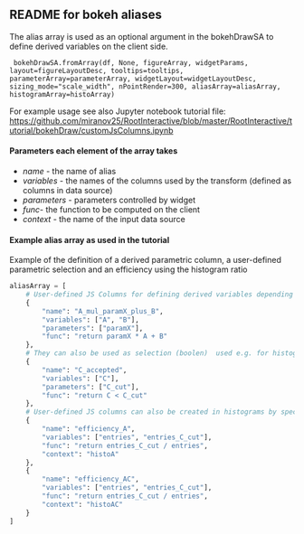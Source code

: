 ## README for bokeh aliases



The alias array is used as an optional argument in the bokehDrawSA to define derived variables on the client side.

`
bokehDrawSA.fromArray(df, None, figureArray, widgetParams, layout=figureLayoutDesc, tooltips=tooltips, parameterArray=parameterArray,
                          widgetLayout=widgetLayoutDesc, sizing_mode="scale_width", nPointRender=300,
                           aliasArray=aliasArray, histogramArray=histoArray)`

For example usage see also Jupyter notebook tutorial file:
https://github.com/miranov25/RootInteractive/blob/master/RootInteractive/tutorial/bokehDraw/customJsColumns.ipynb



#### Parameters each element of the array takes
* _name_ - the name of alias
* _variables_ - the names of the columns used by the transform (defined as columns in data source) 
* _parameters_ - parameters controlled by widget
* _func_- the function to be computed on the client
* _context_ - the name of the input data source

#### Example alias array as used in the tutorial

Example of the definition of a derived parametric column, a user-defined parametric selection and an efficiency using the histogram ratio

```python
aliasArray = [
    # User-defined JS Columns for defining derived variables depending on widget parameter paramX
    {
        "name": "A_mul_paramX_plus_B",
        "variables": ["A", "B"],
        "parameters": ["paramX"],
        "func": "return paramX * A + B" 
    },
    # They can also be used as selection (boolen)  used e.g. for histogram weights
    {
        "name": "C_accepted",
        "variables": ["C"],
        "parameters": ["C_cut"],
        "func": "return C < C_cut"
    },
    # User-defined JS columns can also be created in histograms by specifying the context (CDS) parameter
    {
        "name": "efficiency_A",
        "variables": ["entries", "entries_C_cut"],
        "func": "return entries_C_cut / entries",
        "context": "histoA"
    },
    {
        "name": "efficiency_AC",
        "variables": ["entries", "entries_C_cut"],
        "func": "return entries_C_cut / entries",
        "context": "histoAC"
    }
]
```